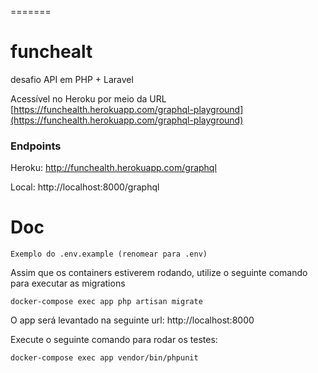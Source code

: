 =======
# funchealt
desafio API em PHP + Laravel 


Acessível no Heroku  por meio da URL [https://funchealth.herokuapp.com/graphql-playground](https://funchealth.herokuapp.com/graphql-playground)

### Endpoints
Heroku: http://funchealth.herokuapp.com/graphql

Local: http://localhost:8000/graphql

# Doc

```
Exemplo do .env.example (renomear para .env)
```

Assim que os containers estiverem rodando, utilize o seguinte comando para executar as migrations

```
docker-compose exec app php artisan migrate
```
O app será levantado na seguinte url: http://localhost:8000

Execute o seguinte comando para rodar os testes:

```
docker-compose exec app vendor/bin/phpunit
```
